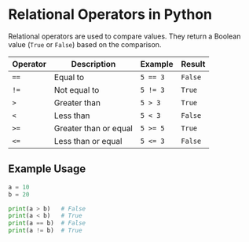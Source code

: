 # Relational Operators in Python

Relational operators are used to compare values. They return a Boolean value (`True` or `False`) based on the comparison.

| Operator | Description           | Example         | Result      |
|----------|----------------------|-----------------|-------------|
| `==`     | Equal to             | `5 == 3`        | `False`     |
| `!=`     | Not equal to         | `5 != 3`        | `True`      |
| `>`      | Greater than         | `5 > 3`         | `True`      |
| `<`      | Less than            | `5 < 3`         | `False`     |
| `>=`     | Greater than or equal| `5 >= 5`        | `True`      |
| `<=`     | Less than or equal   | `5 <= 3`        | `False`     |

## Example Usage

```python
a = 10
b = 20

print(a > b)   # False
print(a < b)   # True
print(a == b)  # False
print(a != b)  # True
```